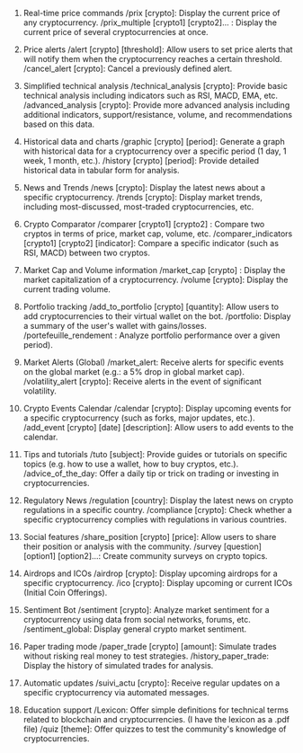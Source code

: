1. Real-time price commands
/prix [crypto]: Display the current price of any cryptocurrency.
/prix_multiple [crypto1] [crypto2]... : Display the current price of several cryptocurrencies at once.

2. Price alerts
/alert [crypto] [threshold]: Allow users to set price alerts that will notify them when the cryptocurrency reaches a certain threshold.
/cancel_alert [crypto]: Cancel a previously defined alert.

3. Simplified technical analysis
/technical_analysis [crypto]: Provide basic technical analysis including indicators such as RSI, MACD, EMA, etc.
/advanced_analysis [crypto]: Provide more advanced analysis including additional indicators, support/resistance, volume, and recommendations based on this data.

4. Historical data and charts
/graphic [crypto] [period]: Generate a graph with historical data for a cryptocurrency over a specific period (1 day, 1 week, 1 month, etc.).
/history [crypto] [period]: Provide detailed historical data in tabular form for analysis.

5. News and Trends
/news [crypto]: Display the latest news about a specific cryptocurrency.
/trends [crypto]: Display market trends, including most-discussed, most-traded cryptocurrencies, etc.
 
6. Crypto Comparator
/comparer [crypto1] [crypto2] : Compare two cryptos in terms of price, market cap, volume, etc.
/comparer_indicators [crypto1] [crypto2] [indicator]: Compare a specific indicator (such as RSI, MACD) between two cryptos.

7. Market Cap and Volume information
/market_cap [crypto] : Display the market capitalization of a cryptocurrency.
/volume [crypto]: Display the current trading volume.

8. Portfolio tracking
/add_to_portfolio [crypto] [quantity]: Allow users to add cryptocurrencies to their virtual wallet on the bot.
/portfolio: Display a summary of the user's wallet with gains/losses.
/portefeuille_rendement : Analyze portfolio performance over a given period).

9. Market Alerts (Global)
/market_alert: Receive alerts for specific events on the global market (e.g.: a 5% drop in global market cap).
/volatility_alert [crypto]: Receive alerts in the event of significant volatility.

10. Crypto Events Calendar
/calendar [crypto]: Display upcoming events for a specific cryptocurrency (such as forks, major updates, etc.).
/add_event [crypto] [date] [description]: Allow users to add events to the calendar.

11. Tips and tutorials
/tuto [subject]: Provide guides or tutorials on specific topics (e.g. how to use a wallet, how to buy cryptos, etc.).
/advice_of_the_day: Offer a daily tip or trick on trading or investing in cryptocurrencies.

12. Regulatory News
/regulation [country]: Display the latest news on crypto regulations in a specific country.
/compliance [crypto]: Check whether a specific cryptocurrency complies with regulations in various countries.

13. Social features
/share_position [crypto] [price]: Allow users to share their position or analysis with the community.
/survey [question] [option1] [option2]...: Create community surveys on crypto topics.

14. Airdrops and ICOs
/airdrop [crypto]: Display upcoming airdrops for a specific cryptocurrency.
/ico [crypto]: Display upcoming or current ICOs (Initial Coin Offerings).

15. Sentiment Bot
/sentiment [crypto]: Analyze market sentiment for a cryptocurrency using data from social networks, forums, etc.
/sentiment_global: Display general crypto market sentiment.

16. Paper trading mode
/paper_trade [crypto] [amount]: Simulate trades without risking real money to test strategies.
/history_paper_trade: Display the history of simulated trades for analysis.

17. Automatic updates
/suivi_actu [crypto]: Receive regular updates on a specific cryptocurrency via automated messages.

18. Education support
/Lexicon: Offer simple definitions for technical terms related to blockchain and cryptocurrencies. (I have the lexicon as a .pdf file)
/quiz [theme]: Offer quizzes to test the community's knowledge of cryptocurrencies.